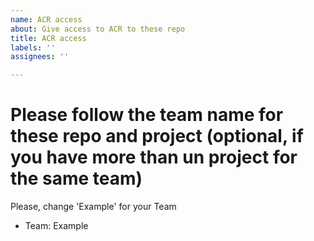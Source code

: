 ```yaml
---
name: ACR access
about: Give access to ACR to these repo
title: ACR access
labels: ''
assignees: ''

---
```


# Please follow the team name for these repo and project (optional, if you have more than un project for the same team)
Please, change 'Example' for your Team
- Team: Example
